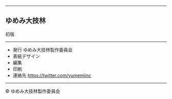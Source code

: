 <hr class="page-break" />

<section class="colophon">

## ゆめみ大技林 <!--'23-->

<!--2023年5月15日--> 初版

---

* 発行 ゆめみ大技林製作委員会
* 表紙デザイン <!--がみく-->
* 編集 <!--横田孝次郎-->
* 印刷 <!--日光企画-->
* 連絡先 https://twitter.com/yumemiinc

---

© <!--2023--> ゆめみ大技林製作委員会

</section>
